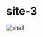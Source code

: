 # site-3

![site3](https://user-images.githubusercontent.com/93464225/140651519-0c5fcc59-b7d2-4578-878f-e605116a44e9.jpg)
